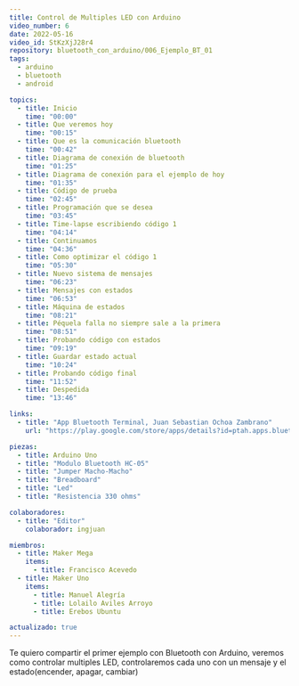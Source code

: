 ```yaml
---
title: Control de Multiples LED con Arduino
video_number: 6
date: 2022-05-16
video_id: StKzXjJ28r4
repository: bluetooth_con_arduino/006_Ejemplo_BT_01
tags:
  - arduino
  - bluetooth
  - android

topics:
  - title: Inicio
    time: "00:00"
  - title: Que veremos hoy
    time: "00:15"
  - title: Que es la comunicación bluetooth
    time: "00:42"
  - title: Diagrama de conexión de bluetooth
    time: "01:25"
  - title: Diagrama de conexión para el ejemplo de hoy
    time: "01:35"
  - title: Código de prueba
    time: "02:45"
  - title: Programación que se desea
    time: "03:45"
  - title: Time-lapse escribiendo código 1
    time: "04:14"
  - title: Continuamos
    time: "04:36"
  - title: Como optimizar el código 1
    time: "05:30"
  - title: Nuevo sistema de mensajes
    time: "06:23"
  - title: Mensajes con estados
    time: "06:53"
  - title: Máquina de estados
    time: "08:21"
  - title: Péquela falla no siempre sale a la primera
    time: "08:51"
  - title: Probando código con estados
    time: "09:19"
  - title: Guardar estado actual
    time: "10:24"
  - title: Probando código final
    time: "11:52"
  - title: Despedida
    time: "13:46"

links:
  - title: "App Bluetooth Terminal, Juan Sebastian Ochoa Zambrano"
    url: "https://play.google.com/store/apps/details?id=ptah.apps.bluetoothterminal"

piezas:
  - title: Arduino Uno
  - title: "Modulo Bluetooth HC-05"
  - title: "Jumper Macho-Macho"
  - title: "Breadboard"
  - title: "Led"
  - title: "Resistencia 330 ohms"

colaboradores:
  - title: "Editor"
    colaborador: ingjuan

miembros:
  - title: Maker Mega
    items:
      - title: Francisco Acevedo
  - title: Maker Uno
    items:
      - title: Manuel Alegría
      - title: Lolailo Aviles Arroyo
      - title: Erebos Ubuntu

actualizado: true
---
```


Te quiero compartir el primer ejemplo con Bluetooth con Arduino, veremos como controlar multiples LED, controlaremos cada uno con un mensaje y el estado(encender, apagar, cambiar)
